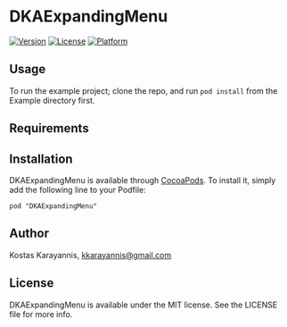 # DKAExpandingMenu

[![Version](https://img.shields.io/cocoapods/v/DKAExpandingMenu.svg?style=flat)](http://cocoadocs.org/docsets/DKAExpandingMenu)
[![License](https://img.shields.io/cocoapods/l/DKAExpandingMenu.svg?style=flat)](http://cocoadocs.org/docsets/DKAExpandingMenu)
[![Platform](https://img.shields.io/cocoapods/p/DKAExpandingMenu.svg?style=flat)](http://cocoadocs.org/docsets/DKAExpandingMenu)

## Usage

To run the example project; clone the repo, and run `pod install` from the Example directory first.

## Requirements

## Installation

DKAExpandingMenu is available through [CocoaPods](http://cocoapods.org). To install
it, simply add the following line to your Podfile:

    pod "DKAExpandingMenu"

## Author

Kostas Karayannis, kkarayannis@gmail.com

## License

DKAExpandingMenu is available under the MIT license. See the LICENSE file for more info.

